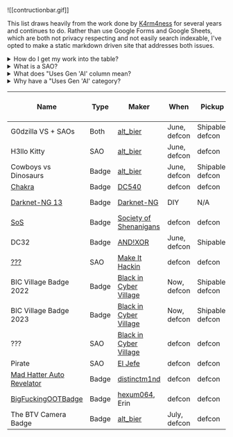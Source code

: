 							
![[contructionbar.gif]]

This list draws heavily from the work done by [K4rm4ness](https://twitter.com/K4rm4ness) for several years and continues to do. Rather than use Google Forms and Google Sheets, which are both not privacy respecting and not easily search indexable, I've opted to make a static markdown driven site that addresses both issues. 

<details>
<summary>How do I get my work into the table?</summary>

Message https://freeradical.zone/@kamenrunner

</details>
<details>
<summary>What is a SAO?</summary>

Shitty Add-On (SAO) is a printed circuit board (PCB) meant to be attached to badge-sized PCBs. For more verbose details and history of the standard, please see [Hackaday's article](https://hackaday.com/2019/03/20/introducing-the-shitty-add-on-v1-69bis-standard/)!

</details>
<details>
<summary>What does "Uses Gen 'AI' column mean?</summary>

Examples of use include:
- Using for on-badge art
- Using for social marketing
- Using for badge related challenges
- Using for code generation

Examples that are **not** usage:
- Using Kicad's autorouting

</details>
<details>
<summary>Why have a "Uses Gen 'AI' category?</summary>

DEF CON has had an 'Artist' category badge for a number of years. There are those who may wish to distinguish badges that similarly value artists by having all creativity done by humans.

</details>

| Name                                                                                   | Type  | Maker                                                          | When         | Pickup           | Purchasing                                                                                                                             | Cost    | Uses Gen 'AI'? |
| -------------------------------------------------------------------------------------- | ----- | -------------------------------------------------------------- | ------------ | ---------------- | -------------------------------------------------------------------------------------------------------------------------------------- | ------- | -------------- |
| G0dzilla VS + SAOs                                                                     | Both  | [alt_bier](https://defcon.social/@alt_bier)                    | June, defcon | Shipable, defcon | [Indiegogo](https://www.indiegogo.com/projects/badgelife-wearable-art-by-altbier-for-dc32), defcon                                     | $60     | ???            |
| H3llo Kitty                                                                            | SAO   | [alt_bier](https://defcon.social/@alt_bier)                    | June, defcon | defcon           | [Indiegogo](https://www.indiegogo.com/projects/badgelife-wearable-art-by-altbier-for-dc32), defcon                                     | $30     | ???            |
| Cowboys vs Dinosaurs                                                                   | Badge | [alt_bier](https://defcon.social/@alt_bier)                    | June, defcon | Shipable, defcon | [Indiegogo](https://www.indiegogo.com/projects/badgelife-wearable-art-by-altbier-for-dc32), defcon                                     | $60     | ???            |
| [Chakra](https://dc540.org/xxx/product/chakra-badge-2024/)                             | Badge | [DC540](https://defcon.social/@dc540)                          | defcon       | defcon           | defcon                                                                                                                                 | $100    | ???            |
| [Darknet-NG 13](https://darknet-ng.network/darknet-ng-13-badge/)                       | Badge | [Darknet-NG](https://defcon.social/@DarknetNG)                 | DIY          | N/A              | DIY: [Manifest](https://darknet-ng.network/darknet-ng-13-badge/)                                                                       | DIY     | Yes            |
| [SoS](https://www.indiegogo.com/projects/society-of-shenanigans-defcon-32-badge#/)     | Badge | [Society of Shenanigans](https://twitter.com/ClubOfRoguery)    | defcon       | defcon           | [Indiegogo](https://www.indiegogo.com/projects/society-of-shenanigans-defcon-32-badge#/)                                               | $50     | ???            |
| DC32                                                                                   | Badge | [AND!XOR](https://www.andnxor.com/)                            | June, defcon | Shipable         | [Website](https://shop.andnxor.com/products/and-xor-dc32-philanthropist-badge), defcon                                                 | ???     | Yes            |
| [???](https://infosec.exchange/@makeithackin/112819428229484681)                       | SAO   | [Make It Hackin](https://infosec.exchange/@makeithackin)       | defcon       | defcon           | defcon                                                                                                                                 | ???     | ???            |
| BIC Village Badge 2022                                                                 | Badge | [Black in Cyber Village](https://defcon.social/@blacksincyber) | Now, defcon  | Shipable, defcon | [Website](https://blacksincyber.square.site/product/bic-village-badge-2022/4?cp=true&sa=false&sbp=false&q=false&category_id=2), defcon | $65     | ???            |
| BIC Village Badge 2023                                                                 | Badge | [Black in Cyber Village](https://defcon.social/@blacksincyber) | Now, defcon  | Shipable, defcon | [Website](https://blacksincyber.square.site/product/bic-village-badge-2023/1?cp=true&sa=false&sbp=false&q=false&category_id=2), defcon | $65     | ???            |
| ???                                                                                    | SAO   | [Black in Cyber Village](https://defcon.social/@blacksincyber) | defcon       | defcon           | defcon                                                                                                                                 | ???     | ???            |
| Pirate                                                                                 | SAO   | [El Jefe](https://infosec.exchange/@eljefedsecurit)            | defcon       | defcon           | defcon                                                                                                                                 | ???     | ???            |
| [Mad Hatter Auto Revelator](https://infosec.exchange/@distinctm1nd/112856570881981157) | Badge | [distinctm1nd](https://infosec.exchange/@distinctm1nd)         | defcon       | defcon           | defcon                                                                                                                                 | ???     | ???            |
| [BigFuckingOOTBadge](https://hackaday.io/project/196537-bigfuckingootbadge)            | Badge | [hexum064](https://defcon.social/@Hexum064), Erin              | defcon       | defcon           | defcon                                                                                                                                 | $100    | ???            |
| The BTV Camera Badge                                                                   | Badge | [alt_bier](https://defcon.social/@alt_bier)                    | July, defcon | defcon           | [Website](https://www.eventbrite.com/e/the-btv-camera-badge-def-con-32-vegas-pickup-only-tickets-941746377767), defcon                 | $80-140 |                |
